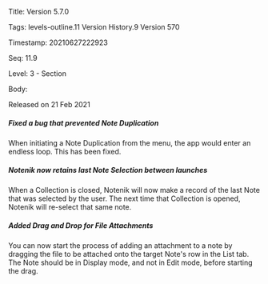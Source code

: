 Title:  Version 5.7.0

Tags:   levels-outline.11 Version History.9 Version 570

Timestamp: 20210627222923

Seq:    11.9

Level:  3 - Section

Body: 

Released on 21 Feb 2021
 
##### Fixed a bug that prevented Note Duplication

When initiating a Note Duplication from the menu, the app would enter an endless loop. This has been fixed. 

 
##### Notenik now retains last Note Selection between launches

When a Collection is closed, Notenik will now make a record of the last Note that was selected by the user. The next time that Collection is opened, Notenik will re-select that same note. 

 
##### Added Drag and Drop for File Attachments

You can now start the process of adding an attachment to a note by dragging the file to be attached onto the target Note's row in the List tab. The Note should be in Display mode, and not in Edit mode, before starting the drag.

